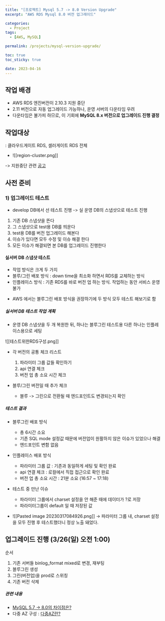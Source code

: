 ```yaml
---
title: "[프로젝트] Mysql 5.7 -> 8.0 Version Upgrade"
excerpt: "AWS RDS Mysql 8.0 버전 업그레이드"

categories:
  - Project
tags:
  - [AWS, MySQL]

permalink: /projects/mysql-version-upgrade/

toc: true
toc_sticky: true

date: 2023-04-16
---
```


## 작업 배경

- AWS RDS 엔진버전이 2.10.3 지원 중단
- 2.11 버전으로 자동 업그레이드 가능하나, 운영 서버의 다운타임 우려
- 다운타임은 불가피 하므로, 이 기회에 <b>MySQL 8.x 버전으로 업그레이드 진행 결정</b>


## 작업대상

: 클라우드게이트 RDS, 셀러게이트 RDS 전체

* ![[region-cluster.png]]

-> 지원중단 관련 [공고](https://docs.aws.amazon.com/AmazonRDS/latest/AuroraMySQLReleaseNotes/AuroraMySQL.Updates.2103.html)

  

## 사전 준비

### 1) 업그레이드 테스트
- develop DB에서 선 테스트 진행 -> 실 운영 DB의 스냅샷으로 테스트 진행
1. 기존 DB 스냅샷을 뜬다
2. 그 스냅샷으로 test용 DB를 띄운다
3. test용 DB를 버전 업그레이드 해본다
4. 이슈가 있다면 모두 수정 및 이슈 해결 한다
5. 모든 이슈가 해결되면 본 DB를 업그레이드 진행한다

  
#### 실서버 DB 스냅샷 테스트
* 작업 방식은 크게 두 가지
* 블루/그린 배포 방식 : down time을 최소화 하면서 RDS를 교체하는 방식
* 인플레이스 방식 : 기존 RDS를 바로 버전 업 하는 방식. 작업하는 동안 서비스 운영 불가
- AWS 에서는 블루그린 배포 방식을 권장하기에 두 방식 모두 테스트 해보기로 함


##### 실서버 DB 테스트 작업 계획
- 운영 DB 스냅샷을 두 개 복원한 뒤, 하나는 블루그린 테스트용 다른 하나는 인플레이스용으로 세팅

![[테스트위한RDS구성.png]]

- 각 버전의 공통 체크 리스트
	1) 파라미터 그룹 값들 확인하기
	2) api 연결 체크
	3) 버전 업 총 소요 시간 체크

- 블루/그린 버전일 때 추가 체크
	- 블루 -> 그린으로 전환될 때 엔드포인트도 변경되는지 확인

  

##### 테스트 결과

- 블루그린 배포 방식
	- 총 6시간 소요
	- 기존 SQL mode 설정값 때문에 버전업이 원활하지 않은 이슈가 있었으나 해결
	- 엔드포인트 변함 없음
- 인플레이스 배포 방식
	- 파라미터 그룹 값 : 기존과 동일하게 세팅 및 확인 완료
	- api 연결 체크 : 로컬에서 직접 접근으로 확인 완료
	- 버전 업 총 소요 시간 : 21분 소요 (16:57 ~ 17:18)

  
- 테스트 중 만난 이슈
	- 파라미터 그룹에서 charset 설정을 안 해준 때에 데이터가 ?로 저장
	- 파라미터그룹이 default 일 때 저장된 값

- ![[Pasted image 20230317084926.png]]
	-> 파라미터 그룹 내, charset 설정을 모두 진행 후 테스트했더니 정상 노출 돼었다.

  
  
  

## 업그레이드 진행 (3/26(일) 오전 1:00)

  

순서

1) 기존 서버들 binlog_format mixed로 변경, 재부팅
2) 블루그린 생성
3) 그린(버전업)을 prod로 스위칭
4) 기존 버전 삭제



##### 관련 내용
- [MySQL 5.7 -> 8.0의 차이점은?](obsidian://open?vault=study&file=Harim2da.github.io%2F_notes%2FToday%20I%20Learn%2Fmysql-version-upgrade)
- 다중 AZ 구성 : [다중AZ란?](https://docs.aws.amazon.com/ko_kr/AmazonRDS/latest/UserGuide/Concepts.MultiAZ.html)